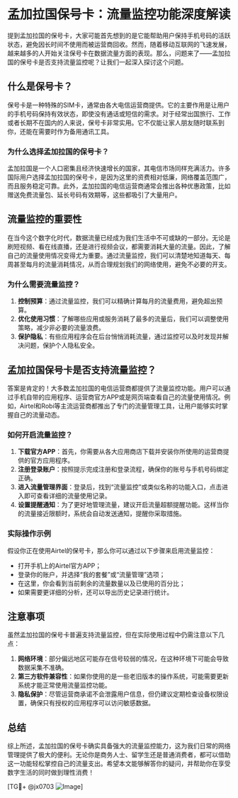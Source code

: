 # 孟加拉国保号卡：流量监控功能深度解读

提到孟加拉国的保号卡，大家可能首先想到的是它能帮助用户保持手机号码的活跃状态，避免因长时间不使用而被运营商回收。然而，随着移动互联网的飞速发展，越来越多的人开始关注保号卡在数据流量方面的表现。那么，问题来了——孟加拉国的保号卡是否支持流量监控呢？让我们一起深入探讨这个问题。

## 什么是保号卡？

保号卡是一种特殊的SIM卡，通常由各大电信运营商提供。它的主要作用是让用户的手机号码保持有效状态，即使没有通话或短信的需求。对于经常出国旅行、工作或者长期不在国内的人来说，保号卡非常实用。它不仅能让家人朋友随时联系到你，还能在需要时作为备用通讯工具。

### 为什么选择孟加拉国的保号卡？

孟加拉国是一个人口密集且经济快速增长的国家，其电信市场同样充满活力。许多国际用户选择孟加拉国的保号卡，是因为这里的资费相对低廉，网络覆盖范围广，而且服务稳定可靠。此外，孟加拉国的电信运营商通常会推出各种优惠政策，比如赠送免费流量包、延长号码有效期等，这些都吸引了大量用户。

## 流量监控的重要性

在当今这个数字化时代，数据流量已经成为我们生活中不可或缺的一部分。无论是刷短视频、看在线直播，还是进行视频会议，都需要消耗大量的流量。因此，了解自己的流量使用情况变得尤为重要。通过流量监控，我们可以清楚地知道每天、每周甚至每月的流量消耗情况，从而合理规划我们的网络使用，避免不必要的开支。

### 为什么需要流量监控？

1. **控制预算**：通过流量监控，我们可以精确计算每月的流量费用，避免超出预算。
2. **优化使用习惯**：了解哪些应用或服务消耗了最多的流量后，我们可以调整使用策略，减少非必要的流量浪费。
3. **保护隐私**：有些应用程序会在后台悄悄消耗流量，通过监控可以及时发现并解决问题，保护个人隐私安全。

## 孟加拉国保号卡是否支持流量监控？

答案是肯定的！大多数孟加拉国的电信运营商都提供了流量监控功能。用户可以通过手机自带的应用程序、运营商官方APP或是网页端查看自己的流量使用情况。例如，Airtel和Robi等主流运营商都推出了专门的流量管理工具，让用户能够实时掌握自己的流量动态。

### 如何开启流量监控？

1. **下载官方APP**：首先，你需要从各大应用商店下载并安装你所使用的运营商提供的官方应用程序。
2. **注册登录账户**：按照提示完成注册和登录流程，确保你的账号与手机号码绑定正确。
3. **进入流量管理界面**：登录后，找到“流量监控”或类似名称的功能入口，点击进入即可查看详细的流量使用记录。
4. **设置提醒通知**：为了更好地管理流量，建议开启流量超额提醒功能。这样当你的流量接近限额时，系统会自动发送通知，提醒你采取措施。

### 实际操作示例

假设你正在使用Airtel的保号卡，那么你可以通过以下步骤来启用流量监控：
- 打开手机上的Airtel官方APP；
- 登录你的账户，并选择“我的套餐”或“流量管理”选项；
- 在这里，你会看到当前剩余的流量数量以及已使用的百分比；
- 如果需要更详细的分析，还可以导出历史记录进行统计。

## 注意事项

虽然孟加拉国的保号卡普遍支持流量监控，但在实际使用过程中仍需注意以下几点：

1. **网络环境**：部分偏远地区可能存在信号较弱的情况，在这种环境下可能会导致数据采集不准确。
2. **第三方软件兼容性**：如果你使用的是一些老旧版本的操作系统，可能需要更新系统才能正常使用流量监控功能。
3. **隐私保护**：尽管运营商承诺不会泄露用户信息，但仍建议定期检查设备权限设置，确保只有授权的应用程序可以访问敏感数据。

## 总结

综上所述，孟加拉国的保号卡确实具备强大的流量监控能力，这为我们日常的网络管理提供了极大的便利。无论你是商务人士、留学生还是普通消费者，都可以借助这一功能轻松掌控自己的流量支出。希望本文能够解答你的疑问，并帮助你在享受数字生活的同时做到理性消费！

[TG💪+ @jx0703 ![Image](https://github.com/user-attachments/assets/dbca1d08-cadb-493c-b0ec-ad6f7a83f270)]